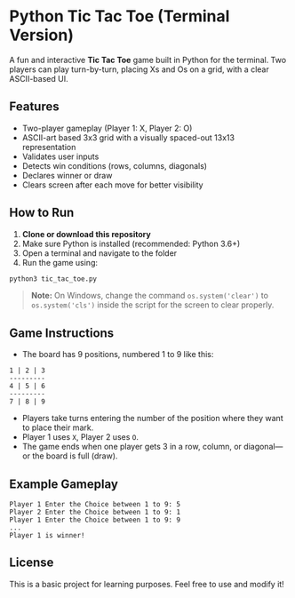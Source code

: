 # Python Tic Tac Toe (Terminal Version)

A fun and interactive **Tic Tac Toe** game built in Python for the terminal. Two players can play turn-by-turn, placing Xs and Os on a grid, with a clear ASCII-based UI.

## Features

- Two-player gameplay (Player 1: X, Player 2: O)
- ASCII-art based 3x3 grid with a visually spaced-out 13x13 representation
- Validates user inputs
- Detects win conditions (rows, columns, diagonals)
- Declares winner or draw
- Clears screen after each move for better visibility

## How to Run

1. **Clone or download this repository**
2. Make sure Python is installed (recommended: Python 3.6+)
3. Open a terminal and navigate to the folder
4. Run the game using:

```bash
python3 tic_tac_toe.py
```

> **Note:** On Windows, change the command `os.system('clear')` to `os.system('cls')` inside the script for the screen to clear properly.

## Game Instructions

- The board has 9 positions, numbered 1 to 9 like this:

```
1 | 2 | 3
---------
4 | 5 | 6
---------
7 | 8 | 9
```

- Players take turns entering the number of the position where they want to place their mark.
- Player 1 uses `X`, Player 2 uses `O`.
- The game ends when one player gets 3 in a row, column, or diagonal—or the board is full (draw).

## Example Gameplay

```
Player 1 Enter the Choice between 1 to 9: 5
Player 2 Enter the Choice between 1 to 9: 1
Player 1 Enter the Choice between 1 to 9: 9
...
Player 1 is winner!
```

## License

This is a basic project for learning purposes. Feel free to use and modify it!


